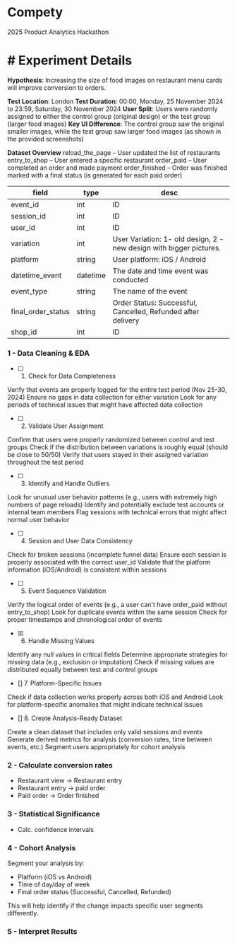 # Compety
2025 Product Analytics Hackathon


# # Experiment Details

**Hypothesis**: Increasing the size of food images on restaurant menu cards will improve conversion to orders.

**Test Location**: London
**Test Duration**: 00:00, Monday, 25 November 2024 to 23:59, Saturday, 30 November 2024
**User Split**: Users were randomly assigned to either the control group (original design) or the test group (larger food
images)
**Key UI Difference**: The control group saw the original smaller images, while the test group saw larger food images (as shown in the provided screenshots)

**Dataset Overview**
reload_the_page – User updated the list of restaurants
entry_to_shop – User entered a specific restaurant
order_paid – User completed an order and made payment
order_finished – Order was finished marked with a final status (is generated for each paid order)

| **field** | **type** | **desc** |
|-----------|----------|----------|
| event_id | int | ID |
| session_id | int | ID |
| user_id | int | ID |
| variation | int | User Variation: 1- old design, 2 - new design with bigger pictures. |
| platform | string | User platform: iOS / Android |
| datetime_event | datetime | The date and time event was conducted |
| event_type | string | The name of the event |
| final_order_status | string | Order Status: Successful, Cancelled, Refunded after delivery |
| shop_id | int | ID |

### 1 - Data Cleaning & EDA
- [ ] 1. Check for Data Completeness

Verify that events are properly logged for the entire test period (Nov 25-30, 2024)
Ensure no gaps in data collection for either variation
Look for any periods of technical issues that might have affected data collection

- [ ] 2. Validate User Assignment

Confirm that users were properly randomized between control and test groups
Check if the distribution between variations is roughly equal (should be close to 50/50)
Verify that users stayed in their assigned variation throughout the test period

- [ ] 3. Identify and Handle Outliers

Look for unusual user behavior patterns (e.g., users with extremely high numbers of page reloads)
Identify and potentially exclude test accounts or internal team members
Flag sessions with technical errors that might affect normal user behavior

- [ ] 4. Session and User Data Consistency

Check for broken sessions (incomplete funnel data)
Ensure each session is properly associated with the correct user_id
Validate that the platform information (iOS/Android) is consistent within sessions

- [ ] 5. Event Sequence Validation

Verify the logical order of events (e.g., a user can't have order_paid without entry_to_shop)
Look for duplicate events within the same session
Check for proper timestamps and chronological order of events

- [x] 6. Handle Missing Values

Identify any null values in critical fields
Determine appropriate strategies for missing data (e.g., exclusion or imputation)
Check if missing values are distributed equally between test and control groups

- [] 7. Platform-Specific Issues

Check if data collection works properly across both iOS and Android
Look for platform-specific anomalies that might indicate technical issues

- [] 8. Create Analysis-Ready Dataset

Create a clean dataset that includes only valid sessions and events
Generate derived metrics for analysis (conversion rates, time between events, etc.)
Segment users appropriately for cohort analysis

### 2 - Calculate conversion rates 
- Restaurant view → Restaurant entry
- Restaurant entry → paid order
- Paid order → Order finished 

### 3 - Statistical Significance
- Calc. confidence intervals

### 4 - Cohort Analysis

Segment your analysis by:

- Platform (iOS vs Android)
- Time of day/day of week
- Final order status (Successful, Cancelled, Refunded)

This will help identify if the change impacts specific user segments differently.

### 5 - Interpret Results

